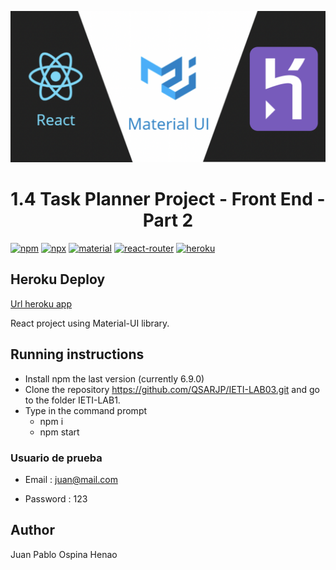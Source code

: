 
![](img/react-material-heroku.png)

<h1 align="center">1.4 Task Planner Project - Front End - Part 2</h1>

[![npm](https://img.shields.io/badge/npm-v6.13.4-red.svg)](https://www.npmjs.com/)
[![npx](https://img.shields.io/badge/dependencies-npx-orange)](https://www.npmjs.com/package/npx)
[![material](https://img.shields.io/badge/dependencies-material--ui-yellow)](https://material-ui.com/)
[![react-router](https://img.shields.io/badge/dependencies-react--router-blue)](https://reacttraining.com/react-router/)
[![heroku](https://img.shields.io/badge/%E2%86%91_Deploy_to-Heroku-7056bf.svg)](https://www.heroku.com/)

## Heroku Deploy
[Url heroku app](https://ieti-lab03.herokuapp.com/)


React project using Material-UI library.

## Running instructions 

 * Install npm the last version (currently 6.9.0)
 * Clone the repository 
    https://github.com/QSARJP/IETI-LAB03.git
    and go to the folder IETI-LAB1.
 * Type in the command prompt
    * npm i 
    * npm start 



### Usuario de prueba


* Email : juan@mail.com

* Password : 123


## Author 

Juan Pablo Ospina Henao 
